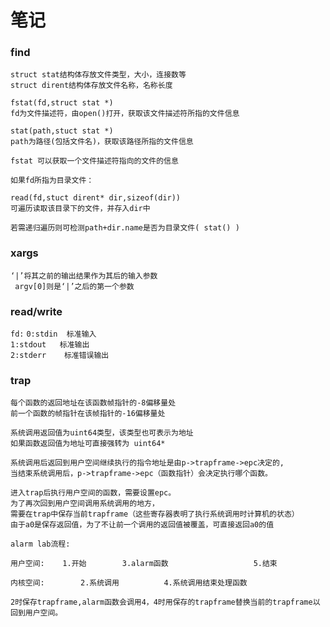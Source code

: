 # 笔记
### find

```
struct stat结构体存放文件类型，大小，连接数等
struct dirent结构体存放文件名称，名称长度
```

```
fstat(fd,struct stat *)
fd为文件描述符，由open()打开，获取该文件描述符所指的文件信息
```

```
stat(path,stuct stat *)
path为路径(包括文件名)，获取该路径所指的文件信息

fstat 可以获取一个文件描述符指向的文件的信息
```

```
如果fd所指为目录文件：

read(fd,stuct dirent* dir,sizeof(dir))
可遍历读取该目录下的文件，并存入dir中

若需递归遍历则可检测path+dir.name是否为目录文件( stat() )
```

### xargs

```
‘|’将其之前的输出结果作为其后的输入参数
 argv[0]则是‘|’之后的第一个参数
 ```

### read/write

```fd:```
```0:stdin  标准输入```   
```1:stdout   标准输出```  
```2:stderr    标准错误输出```

### trap

```
每个函数的返回地址在该函数帧指针的-8偏移量处
前一个函数的帧指针在该帧指针的-16偏移量处
```

```
系统调用返回值为uint64类型，该类型也可表示为地址
如果函数返回值为地址可直接强转为 uint64*
```

```
系统调用后返回到用户空间继续执行的指令地址是由p->trapframe->epc决定的,
当结束系统调用后，p->trapframe->epc（函数指针）会决定执行哪个函数。
```

```
进入trap后执行用户空间的函数，需要设置epc。
为了再次回到用户空间调用系统调用的地方，
需要在trap中保存当前trapframe（这些寄存器表明了执行系统调用时计算机的状态）
由于a0是保存返回值，为了不让前一个调用的返回值被覆盖，可直接返回a0的值
```

```
alarm lab流程:

用户空间:    1.开始        3.alarm函数                   5.结束
            
内核空间:        2.系统调用          4.系统调用结束处理函数

2时保存trapframe,alarm函数会调用4，4时用保存的trapframe替换当前的trapframe以回到用户空间。
``` 
